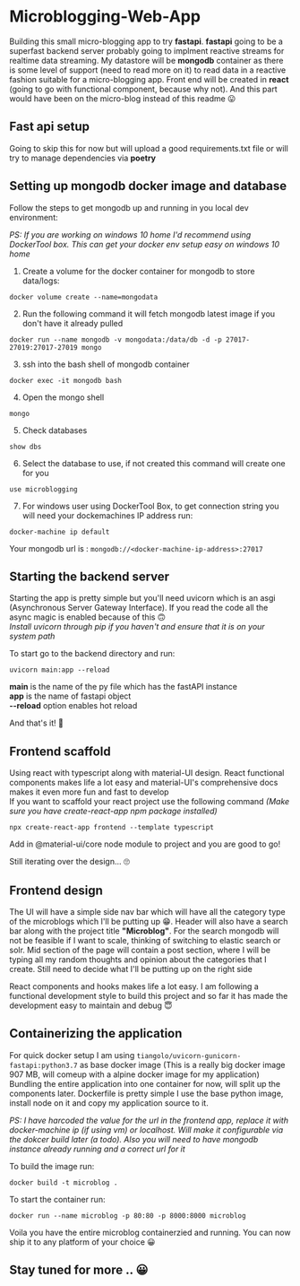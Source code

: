 # Microblogging-Web-App
Building this small micro-blogging app to try **fastapi**. **fastapi** going to be a superfast backend server probably going to implment reactive streams for realtime data streaming. My datastore will be **mongodb** container as there is some level of support (need to read more on it) to read data in a reactive fashion suitable for a micro-blogging app. Front end will be created in **react** (going to go with functional component, because why not). And this part would have been on the micro-blog instead of this readme 😛

## Fast api setup
Going to skip this for now but will upload a good requirements.txt file or will try to manage dependencies via **poetry**

## Setting up mongodb docker image and database
Follow the steps to get mongodb up and running in you local dev environment:

*PS: If you are working on windows 10 home I'd recommend using DockerTool box. This can get your docker env setup easy on windows 10 home*

1. Create a volume for the docker container for mongodb to store data/logs:
```
docker volume create --name=mongodata
```
2. Run the following command it will fetch mongodb latest image if you don't have it already pulled
```
docker run --name mongodb -v mongodata:/data/db -d -p 27017-27019:27017-27019 mongo
```
3. ssh into the bash shell of mongodb container
```
docker exec -it mongodb bash
```
4. Open the mongo shell
```
mongo
```
5. Check databases
```
show dbs
```
6. Select the database to use, if not created this command will create one for you
```
use microblogging
```
7. For windows user using DockerTool Box, to get connection string you will need your dockemachines IP address run:
```
docker-machine ip default
```
Your mongodb url is : ```mongodb://<docker-machine-ip-address>:27017```

## Starting the backend server
Starting the app is pretty simple but you'll need uvicorn which is an asgi (Asynchronous Server Gateway Interface). If you read the code all the async magic is enabled because of this 🙃  
*Install uvicorn through pip if you haven't and ensure that it is on your system path*

To start go to the backend directory and run:
```
uvicorn main:app --reload
```
**main** is the name of the py file which has the fastAPI instance  
**app** is the name of fastapi object  
**--reload** option enables hot reload

And that's it! 🤨

## Frontend scaffold
Using react with typescript along with material-UI design. React functional components makes life a lot easy and material-UI's comprehensive docs makes it even more fun and fast to develop  
If you want to scaffold your react project use the following command *(Make sure you have create-react-app npm package installed)*
```
npx create-react-app frontend --template typescript
```
Add in @material-ui/core node module to project and you are good to go!

Still iterating over the design... 🙄

## Frontend design
The UI will have a simple side nav bar which will have all the category type of the microblogs which I'll be putting up 😁. Header will also have a search bar along with the project title **"Microblog"**. For the search mongodb will not be feasible if I want to scale, thinking of switching to elastic search or solr. Mid section of the page will contain a post section, where I will be typing all my random thoughts and opinion about the categories that I create. Still need to decide what I'll be putting up on the right side

React components and hooks makes life a lot easy. I am following a functional development style to build this project and so far it has made the development easy to maintain and debug 😇

## Containerizing the application
For quick docker setup I am using `tiangolo/uvicorn-gunicorn-fastapi:python3.7` as base docker image (This is a really big docker image 907 MB, will comeup with a alpine docker image for my application)  
Bundling the entire application into one container for now, will split up the components later. Dockerfile is pretty simple I use the base python image, install node on it and copy my application source to it.

*PS: I have harcoded the value for the url in the frontend app, replace it with docker-machine ip (if using vm) or localhost. Will make it configurable via the dokcer build later (a todo). Also you will need to have mongodb instance already running and a correct url for it*

To build the image run:
```
docker build -t microblog .
```
To start the container run:
```
docker run --name microblog -p 80:80 -p 8000:8000 microblog
```
Voila you have the entire microblog containerzied and running. You can now ship it to any platform of your choice 😀

## Stay tuned for more .. 😀
